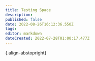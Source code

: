 ```yaml
---
title: Testing Space
description: 
published: false
date: 2022-08-26T16:12:36.550Z
tags: 
editor: markdown
dateCreated: 2022-07-28T01:00:17.477Z
---
```


<span style="font-size: 100px;" class="stars stars--2"></span>

<i style="font-size: 100px;" class="mdi mdi-pen"></i>{.align-abstopright}